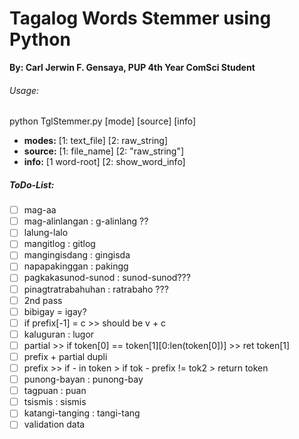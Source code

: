 # Tagalog Words Stemmer using Python
__By: Carl Jerwin F. Gensaya, PUP 4th Year ComSci Student__ <br />
###### Usage:
python TglStemmer.py [mode] [source] [info] <br />
- **modes:** [1: text_file] [2: raw_string]
- **source:** [1: file_name] [2: "raw_string"]
- **info:** [1 word-root] [2: show_word_info]<br />

##### ToDo-List:
- [ ] mag-aa
- [ ] mag-alinlangan : g-alinlang ??
- [ ] lalung-lalo
- [ ] mangitlog : gitlog
- [ ] mangingisdang : gingisda
- [ ] napapakinggan : pakingg
- [ ] pagkakasunod-sunod : sunod-sunod???
- [ ] pinagtratrabahuhan : ratrabaho ???
- [ ] 2nd pass
- [ ] bibigay = igay?
- [ ] if prefix[-1] = c >> should be v + c
- [ ] kaluguran : lugor
- [ ] partial >> if token[0] == token[1][0:len(token[0])] >> ret token[1]
- [ ] prefix + partial dupli 
- [ ] prefix >> if - in token > if tok - prefix != tok2 > return token
- [ ] punong-bayan : punong-bay
- [ ] tagpuan : puan
- [ ] tsismis : sismis
- [ ] katangi-tanging : tangi-tang
- [ ] validation data